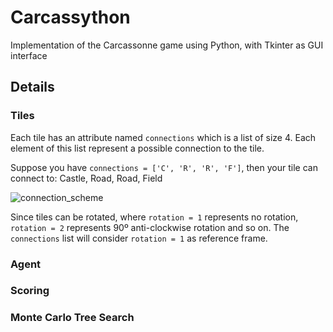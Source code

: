 # Carcassython
Implementation of the Carcassonne game using Python, with Tkinter as GUI interface 

## Details

### Tiles
Each tile has an attribute named `connections` which is a list of size 4. Each element of this list represent a possible connection to the tile.

Suppose you have `connections = ['C', 'R', 'R', 'F']`, then your tile can connect to: Castle, Road, Road, Field

![connection_scheme](https://user-images.githubusercontent.com/25236592/108631076-857e4d80-7468-11eb-99dd-4ed1c5cb1041.png)


Since tiles can be rotated, where `rotation = 1` represents no rotation, `rotation = 2` represents 90º anti-clockwise rotation and so on.
The `connections` list will consider `rotation = 1` as reference frame. 

### Agent

### Scoring

### Monte Carlo Tree Search
